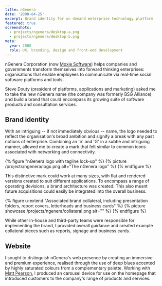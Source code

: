 ```yaml
---
title: nGenera
date: '2008-04-25'
excerpt: Brand identity for on demand enterprise technology platform
featured: true
screenshots:
  - projects/ngenera/desktop-a.png
  - projects/ngenera/desktop-b.png
meta:
  year: 2008
  role: UX, branding, design and front-end development
---
```

nGenera Corporation (now [Moxie Software][1]) helps companies and governments transform themselves into forward thinking enterprises: organisations that enable employees to communicate via real-time social software platforms and tools.

Steve Douty (president of platforms, applications and marketing) asked me to take the new nGenera name (the company was formerly BSG Alliance) and build a brand that could encompass its growing suite of software products and consultation services.

## Brand identity
With an intriguing -- if not immediately obvious -- name, the logo needed to reflect the organisation's broad ambition and signify a break with any past notions of enterprise. Combining an 'n' and 'G' in a subtle and intriguing manner, allowed me to create a mark that felt similar to common icons associated with networking and connectivity.

{% figure "nGenera logo with tagline lock-up" %}
{% picture /projects/ngenera/logo.png alt="The nGenera logo" %}
{% endfigure %}

This distinctive mark could work at many sizes, with flat and rendered versions created to suit different applications. To encompass a range of operating devisions, a brand architecture was created. This also meant future acquisitions could easily be integrated into the overall business.

{% figure u-extend "Associated brand collateral, including presentation folders, report covers, letterheads and business cards" %}
{% picture showcase /projects/ngenera/collateral.png alt="" %}
{% endfigure %}

While other in-house and third-party teams were responsible for implementing the brand, I provided overall guidance and created example collateral pieces such as reports, signage and business cards.

## Website
I sought to distinguish nGenera's web presence by creating an immersive and premium experience, realised through the use of deep blues accented by highly saturated colours from a complementary palette. Working with [Matt Pearson][2], I produced an carousel device for use on the homepage that introduced customers to the company's range of products and services.

[1]: http://www.moxiesoft.com/
[2]: http://zenbullets.com/
[3]: http://zenbullets.com/actionscripter/blog/?p=144

